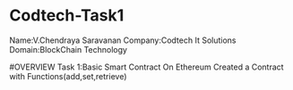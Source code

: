 # Codtech-Task1
Name:V.Chendraya Saravanan
Company:Codtech It Solutions
Domain:BlockChain Technology

#OVERVIEW
Task 1:Basic Smart Contract On Ethereum
Created a Contract with Functions(add,set,retrieve)
